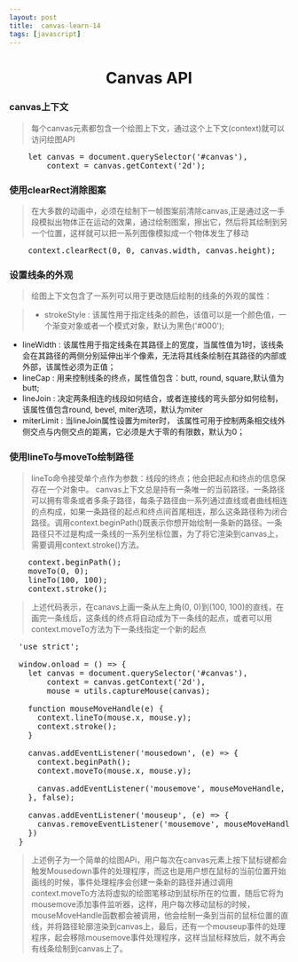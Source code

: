 ```yaml
---
layout: post
title:  canvas-learn-14
tags: [javascript]
---
```


<h1 style="text-align:center;">Canvas API</h1>

### canvas上下文

> 每个canvas元素都包含一个绘图上下文，通过这个上下文(context)就可以访问绘图API

<pre>
    let canvas = document.querySelector('#canvas'),
        context = canvas.getContext('2d');
</pre>

### 使用clearRect消除图案

> 在大多数的动画中，必须在绘制下一帧图案前清除canvas,正是通过这一手段模拟出物体正在运动的效果，通过绘制图案，擦出它，然后将其绘制到另一个位置，这样就可以把一系列图像模拟成一个物体发生了移动

<pre>
    context.clearRect(0, 0, canvas.width, canvas.height);
</pre>

### 设置线条的外观

> 绘图上下文包含了一系列可以用于更改随后绘制的线条的外观的属性：

> * strokeStyle : 该属性用于指定线条的颜色，该值可以是一个颜色值，一个渐变对象或者一个模式对象，默认为黑色('#000');
* lineWidth : 该属性用于指定线条在其路径上的宽度，当属性值为1时，该线条会在其路径的两侧分别延伸出半个像素，无法将其线条绘制在其路径的内部或外部，该属性必须为正值；
* lineCap : 用来控制线条的终点，属性值包含：butt, round, square,默认值为butt;
* lineJoin : 决定两条相连的线段如何结合，或者连接线的弯头部分如何绘制，该属性值包含round, bevel, miter选项，默认为miter
* miterLimit : 当lineJoin属性设置为miter时， 该属性可用于控制两条相交线外侧交点与内侧交点的距离，它必须是大于零的有限数，默认为0；

### 使用lineTo与moveTo绘制路径

> lineTo命令接受单个点作为参数：线段的终点；他会把起点和终点的信息保存在一个对象中。
> canvas上下文总是持有一条唯一的当前路径，一条路径可以拥有零条或者多条子路径，每条子路径由一系列通过直线或者曲线相连的点构成，如果一条路径的起点和终点间首尾相连，那么这条路径称为闭合路径。调用context.beginPath()既表示你想开始绘制一条新的路径。一条路径只不过是构成一条线的一系列坐标位置，为了将它渲染到canvas上，需要调用context.stroke()方法。

<pre>
    context.beginPath();
    moveTo(0, 0);
    lineTo(100, 100);
    context.stroke();
</pre>

> 上述代码表示，在canavs上画一条从左上角(0, 0)到(100, 100)的直线，在画完一条线后，这条线的终点将自动成为下一条线的起点，或者可以用context.moveTo方法为下一条线指定一个新的起点

<pre>
  'use strict';

  window.onload = () => {
    let canvas = document.querySelector('#canvas'),
        context = canvas.getContext('2d'),
        mouse = utils.captureMouse(canvas);

    function mouseMoveHandle(e) {
      context.lineTo(mouse.x, mouse.y);
      context.stroke();
    }

    canvas.addEventListener('mousedown', (e) => {
      context.beginPath();
      context.moveTo(mouse.x, mouse.y);

      canvas.addEventListener('mousemove', mouseMoveHandle, false);
    }, false);

    canvas.addEventListener('mouseup', (e) => {
      canvas.removeEventListener('mousemove', mouseMoveHandle, false);
    })
  }
</pre>

> 上述例子为一个简单的绘图APi，用户每次在canvas元素上按下鼠标键都会触发Mousedown事件的处理程序，而这也是用户想在鼠标的当前位置开始画线的时候，事件处理程序会创建一条新的路径并通过调用context.moveTo方法将虚拟的绘图笔移动到鼠标所在的位置，随后它将为mousemove添加事件监听器，这样，用户每次移动鼠标的时候，mouseMoveHandle函数都会被调用，他会绘制一条到当前的鼠标位置的直线，并将路径轮廓渲染到canvas上，最后，还有一个mouseup事件的处理程序，起会移除mousemove事件处理程序，这样当鼠标释放后，就不再会有线条绘制到canvas上了。
